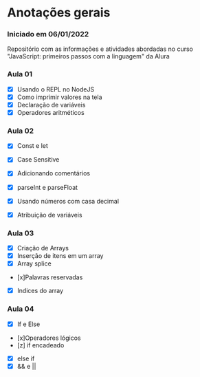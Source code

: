 # Anotações gerais

### Iniciado em 06/01/2022 
Repositório com as informações e atividades abordadas no curso "JavaScript: primeiros passos com a linguagem" da Alura

### Aula 01
- [x] Usando o REPL no NodeJS
- [x] Como imprimir valores na tela
- [x] Declaração de variáveis
- [x] Operadores aritméticos

### Aula 02
- [x] Const e let
- [x] Case Sensitive
- [x] Adicionando comentários
- [x] parseInt e parseFloat
- [x] Usando números com casa decimal
- [x] Atribuição de variáveis


### Aula 03
- [x] Criação de Arrays
- [x] Inserção de itens em um array
- [x] Array splice
- [x]Palavras reservadas
- [x] Indices do array

### Aula 04
- [x] If e Else
- [x]Operadores lógicos
- [z] if encadeado
- [x] else if
- [x] && e ||